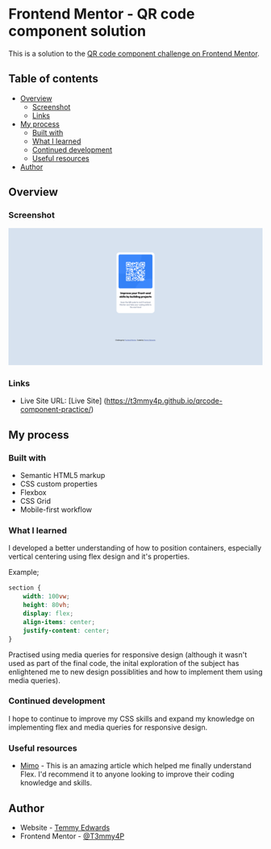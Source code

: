 # Frontend Mentor - QR code component solution

This is a solution to the [QR code component challenge on Frontend Mentor](https://www.frontendmentor.io/challenges/qr-code-component-iux_sIO_H).

## Table of contents

- [Overview](#overview)
  - [Screenshot](#screenshot)
  - [Links](#links)
- [My process](#my-process)
  - [Built with](#built-with)
  - [What I learned](#what-i-learned)
  - [Continued development](#continued-development)
  - [Useful resources](#useful-resources)
- [Author](#author)


## Overview

### Screenshot

![](assets/images/screenshot.png)


### Links

- Live Site URL: [Live Site] (https://t3mmy4p.github.io/qrcode-component-practice/)

## My process

### Built with

- Semantic HTML5 markup
- CSS custom properties
- Flexbox
- CSS Grid
- Mobile-first workflow


### What I learned

I developed a better understanding of how to position containers, especially vertical centering using flex design and it's properties. 

Example;

```css
section {
    width: 100vw;
    height: 80vh;
    display: flex;
    align-items: center;
    justify-content: center;
}
```

Practised using media queries for responsive design (although it wasn't used as part of the final code, the inital exploration of the subject has enlightened me to new design possiblities and how to implement them using media queries).



### Continued development

I hope to continue to improve my CSS skills and expand my knowledge on implementing flex and media queries for responsive design.



### Useful resources

- [Mimo](https://www.mimo.org) - This is an amazing article which helped me finally understand Flex. I'd recommend it to anyone looking to improve their coding knowledge and skills.



## Author

- Website - [Temmy Edwards](https://github.com/T3mmy4P?tab=repositories)
- Frontend Mentor - [@T3mmy4P](https://www.frontendmentor.io/profile/T3mmy4P)


